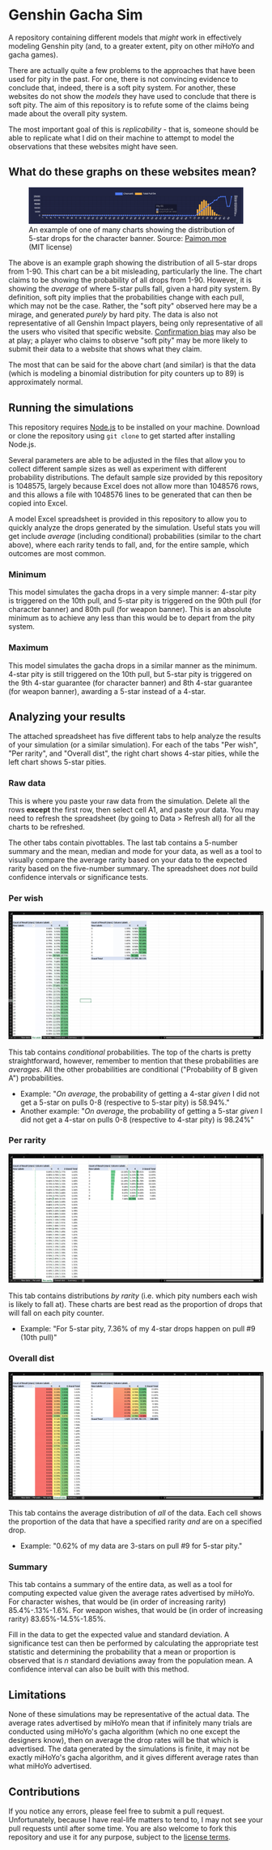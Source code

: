 # Genshin Gacha Sim
A repository containing different models that *might* work in effectively modeling Genshin pity (and, to a greater extent, pity on other miHoYo and gacha games).

There are actually quite a few problems to the approaches that have been used for pity in the past. For one, there is not convincing evidence to conclude that, indeed, there is a soft pity system. For another, these websites do not show the _models_ they have used to conclude that there is soft pity. The aim of this repository is to refute some of the claims being made about the overall pity system.

The most important goal of this is *replicability* - that is, someone should be able to replicate what I did on their machine to attempt to model the observations that these websites might have seen.

## What do these graphs on these websites mean?
<figure>
<img src="Resources\Paimon.moe chart.png" alt="Chart from Paimon.moe"/>
<figcaption>An example of one of many charts showing the distribution of 5-star drops for the character banner. Source: <a href="https://paimon.moe/wish/tally">Paimon.moe</a> (MIT license)</figcaption>
</figure>

The above is an example graph showing the distribution of all 5-star drops from 1-90. This chart can be a bit misleading, particularly the line. The chart claims to be showing the probability of all drops from 1-90. However, it is showing the *average* of where 5-star pulls fall, given a hard pity system. By definition, soft pity implies that the probabilities change with each pull, which may not be the case. Rather, the "soft pity" observed here may be a mirage, and generated _purely_ by hard pity. The data is also not representative of all Genshin Impact players, being only representative of all the users who visited that specific website. [Confirmation bias](https://en.wikipedia.org/wiki/Confirmation_bias) may also be at play; a player who claims to observe "soft pity" may be more likely to submit their data to a website that shows what they claim.

The most that can be said for the above chart (and similar) is that the data (which is modeling a binomial distribution for pity counters up to 89) is approximately normal.

## Running the simulations
This repository requires [Node.js](https://nodejs.org) to be installed on your machine. Download or clone the repository using `git clone` to get started after installing Node.js.

Several parameters are able to be adjusted in the files that allow you to collect different sample sizes as well as experiment with different probability distributions. The default sample size provided by this repository is 1048575, largely because Excel does not allow more than 1048576 rows, and this allows a file with 1048576 lines to be generated that can then be copied into Excel.

A model Excel spreadsheet is provided in this repository to allow you to quickly analyze the drops generated by the simulation. Useful stats you will get include _average_ (including conditional) probabilities (similar to the chart above), where each rarity tends to fall, and, for the entire sample, which outcomes are most common.

### Minimum
This model simulates the gacha drops in a very simple manner: 4-star pity is triggered on the 10th pull, and 5-star pity is triggered on the 90th pull (for character banner) and 80th pull (for weapon banner). This is an absolute minimum as to achieve any less than this would be to depart from the pity system.

### Maximum
This model simulates the gacha drops in a similar manner as the minimum. 4-star pity is still triggered on the 10th pull, but 5-star pity is triggered on the 9th 4-star guarantee (for character banner) and 8th 4-star guarantee (for weapon banner), awarding a 5-star instead of a 4-star.

## Analyzing your results
The attached spreadsheet has five different tabs to help analyze the results of your simulation (or a similar simulation). For each of the tabs "Per wish", "Per rarity", and "Overall dist", the right chart shows 4-star pities, while the left chart shows 5-star pities.

### Raw data
This is where you paste your raw data from the simulation. Delete all the rows **except** the first row, then select cell A1, and paste your data. You may need to refresh the spreadsheet (by going to Data > Refresh all) for all the charts to be refreshed.

The other tabs contain pivottables. The last tab contains a 5-number summary and the mean, median and mode for your data, as well as a tool to visually compare the average rarity based on your data to the expected rarity based on the five-number summary. The spreadsheet does _not_ build confidence intervals or significance tests.

### Per wish
<img src="Resources\Excel chart 1.png" alt="The first Excel pivottables">

This tab contains _conditional_ probabilities. The top of the charts is pretty straightforward, however, remember to mention that these probabilities are _averages_. All the other probabilities are conditional ("Probability of B given A") probabilities.

* Example: "_On average_, the probability of getting a 4-star _given_ I did not get a 5-star on pulls 0-8 (respective to 5-star pity) is 58.94%."
* Another example: "_On average_, the probability of getting a 5-star _given_ I did not get a 4-star on pulls 0-8 (respective to 4-star pity) is 98.24%"

### Per rarity
<img src="Resources\Excel chart 2.png" alt="The second Excel pivottables"/>

This tab contains distributions _by rarity_ (i.e. which pity numbers each wish is likely to fall at). These charts are best read as the proportion of drops that will fall on each pity counter.

* Example: "For 5-star pity, 7.36% of my 4-star drops happen on pull #9 (10th pull)"

### Overall dist
<img src="Resources\Excel chart 3.png" alt="The third Excel pivottables"/>

This tab contains the average distribution of _all_ of the data. Each cell shows the proportion of the data that have a specified rarity _and_ are on a specified drop.

* Example: "0.62% of my data are 3-stars on pull #9 for 5-star pity."

### Summary
This tab contains a summary of the entire data, as well as a tool for computing expected value given the average rates advertised by miHoYo. For character wishes, that would be (in order of increasing rarity) 85.4%-.13%-1.6%. For weapon wishes, that would be (in order of increasing rarity) 83.65%-14.5%-1.85%.

Fill in the data to get the expected value and standard deviation. A significance test can then be performed by calculating the appropriate test statistic and determining the probability that a mean or proportion is observed that is _n_ standard deviations away from the population mean. A confidence interval can also be built with this method.

## Limitations
None of these simulations may be representative of the actual data. The average rates advertised by miHoYo mean that if infinitely many trials are conducted using miHoYo's gacha algorithm (which no one except the designers know), then on average the drop rates will be that which is advertised. The data generated by the simulations is finite, it may not be exactly miHoYo's gacha algorithm, and it gives different average rates than what miHoYo advertised.

## Contributions
If you notice any errors, please feel free to submit a pull request. Unfortunately, because I have real-life matters to tend to, I may not see your pull requests until after some time. You are also welcome to fork this repository and use it for any purpose, subject to the [license terms](LICENSE).
